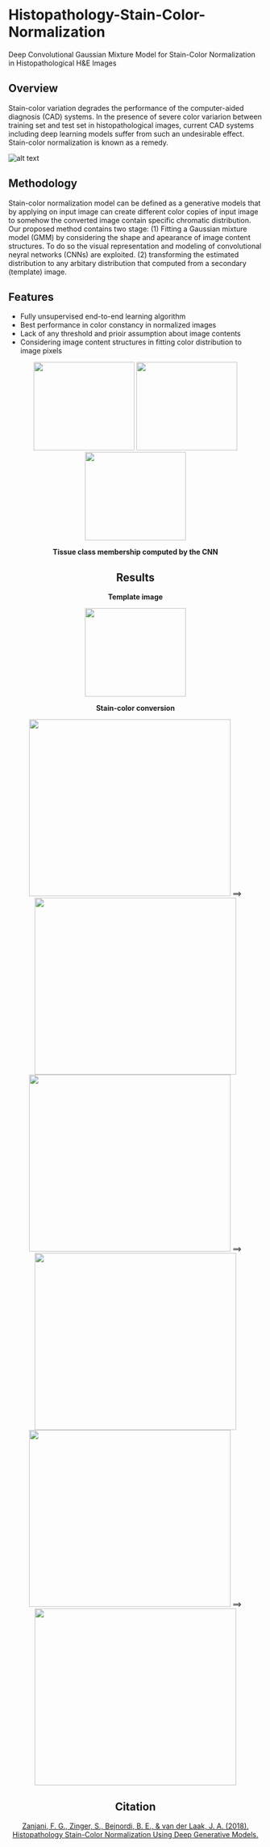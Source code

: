 # Histopathology-Stain-Color-Normalization
Deep Convolutional Gaussian Mixture Model for Stain-Color Normalization in Histopathological H&amp;E Images

## Overview ##

Stain-color variation degrades the performance of the computer-aided diagnosis (CAD) systems. In the presence of severe color variarion between training set and test set in histopathological images, current CAD systems including deep learning models suffer from such an undesirable effect. Stain-color normalization is known as a remedy.

![alt text](https://github.com/FarhadZanjani/Histopathology-Stain-Color-Normalization/blob/master/Color_Normalization.png)

## Methodology ##
Stain-color normalization model can be defined as a generative models that by applying on input image can create different color copies of input image to somehow the converted image contain specific chromatic distribution. Our proposed method contains two stage: (1) Fitting a Gaussian mixture model (GMM) by considering the shape and apearance of image content structures. To do so the visual representation and modeling of convolutional neyral networks (CNNs) are exploited. (2) transforming the estimated distribution to any arbitary distribution that computed from a secondary (template) image.

## Features ##
* Fully unsupervised end-to-end learning algorithm
* Best performance in color constancy in normalized images
* Lack of any threshold and prioir assumption about image contents
* Considering image content structures in fitting color distribution to image pixels

<div style="text-align:center"> <img  width="200" height="175" src=https://github.com/FarhadZanjani/Histopathology-Stain-Color-Normalization/blob/master/Images/Example_GMM_Image.png> <img  width="200" height="175" src=https://github.com/FarhadZanjani/Histopathology-Stain-Color-Normalization/blob/master/Images/Example_GMM_Classes.png> <img  width="200" height="175" src=https://github.com/FarhadZanjani/Histopathology-Stain-Color-Normalization/blob/master/Images/Example_DCGMM_Classes.png>

**Tissue class membership computed by the CNN**


## Results ##

**Template image**

<img  width="200" height="175" src=https://github.com/FarhadZanjani/Histopathology-Stain-Color-Normalization/blob/master/Images/Template.png> 

**Stain-color conversion**

<img  width="400" height="350" src=https://github.com/FarhadZanjani/Histopathology-Stain-Color-Normalization/blob/master/Images/P1C7-L2di1Snap1.png> ==> <img  width="400" height="350" src=https://github.com/FarhadZanjani/Histopathology-Stain-Color-Normalization/blob/master/Images/DCGMM_P1C7-L2di1Snap1.png>
<img  width="400" height="350" src=https://github.com/FarhadZanjani/Histopathology-Stain-Color-Normalization/blob/master/Images/P2C25-L4di1Snap3.png> ==> <img  width="400" height="350" src=https://github.com/FarhadZanjani/Histopathology-Stain-Color-Normalization/blob/master/Images/DCGMM_P2C25-L4di1Snap3.png>
<img  width="400" height="350" src=https://github.com/FarhadZanjani/Histopathology-Stain-Color-Normalization/blob/master/Images/P3C4-L3ma1Snap3.png> ==> <img  width="400" height="350" src=https://github.com/FarhadZanjani/Histopathology-Stain-Color-Normalization/blob/master/Images/DCGMM_P3C4-L3ma1Snap3.png>

## Citation ##
<a href="https://openreview.net/pdf?id=SkjdxkhoG">Zanjani, F. G., Zinger, S., Bejnordi, B. E., & van der Laak, J. A. (2018). Histopathology Stain-Color Normalization Using Deep Generative Models.</a>


